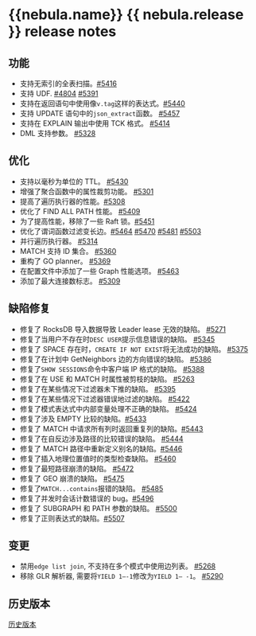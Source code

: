 # {{nebula.name}} {{ nebula.release }} release notes

## 功能

- 支持无索引的全表扫描。[#5416](https://github.com/vesoft-inc/nebula/pull/5416)
- 支持 UDF. [#4804](https://github.com/vesoft-inc/nebula/pull/4804) [#5391](https://github.com/vesoft-inc/nebula/pull/5391)
- 支持在返回语句中使用像`v.tag`这样的表达式。[#5440](https://github.com/vesoft-inc/nebula/pull/5440)
- 支持 UPDATE 语句中的`json_extract`函数。 [#5457](https://github.com/vesoft-inc/nebula/pull/5457)
- 支持在 EXPLAIN 输出中使用 TCK 格式。 [#5414](https://github.com/vesoft-inc/nebula/pull/5414)
- DML 支持参数。 [#5328](https://github.com/vesoft-inc/nebula/pull/5328)

## 优化

- 支持以毫秒为单位的 TTL。 [#5430](https://github.com/vesoft-inc/nebula/pull/5430)
- 增强了聚合函数中的属性裁剪功能。 [#5301](https://github.com/vesoft-inc/nebula/pull/5301)
- 提高了遍历执行器的性能。[#5308](https://github.com/vesoft-inc/nebula/pull/5308)
- 优化了 FIND ALL PATH 性能。 [#5409](https://github.com/vesoft-inc/nebula/pull/5409)
- 为了提高性能，移除了一些 Raft 锁。[#5451](https://github.com/vesoft-inc/nebula/pull/5451)
- 优化了谓词函数过滤变长边。[#5464](https://github.com/vesoft-inc/nebula/pull/5464) [#5470](https://github.com/vesoft-inc/nebula/pull/5470) [#5481](https://github.com/vesoft-inc/nebula/pull/5481) [#5503](https://github.com/vesoft-inc/nebula/pull/5503)
- 并行遍历执行器。 [#5314](https://github.com/vesoft-inc/nebula/pull/5314)
- MATCH 支持 ID 集合。 [#5360](https://github.com/vesoft-inc/nebula/pull/5360)
- 重构了 GO planner。 [#5369](https://github.com/vesoft-inc/nebula/pull/5369)
- 在配置文件中添加了一些 Graph 性能选项。 [#5463](https://github.com/vesoft-inc/nebula/pull/5463)
- 添加了最大连接数标志。 [#5309](https://github.com/vesoft-inc/nebula/pull/5309)    

## 缺陷修复

- 修复了 RocksDB 导入数据导致 Leader lease 无效的缺陷。 [#5271](https://github.com/vesoft-inc/nebula/pull/5271)
- 修复了当用户不存在时`DESC USER`提示信息错误的缺陷。 [#5345](https://github.com/vesoft-inc/nebula/pull/5345)
- 修复了 SPACE 存在时，`CREATE IF NOT EXIST`将无法成功的缺陷。 [#5375](https://github.com/vesoft-inc/nebula/pull/5375)
- 修复了在计划中 GetNeighbors 边的方向错误的缺陷。 [#5386](https://github.com/vesoft-inc/nebula/pull/5386)
- 修复了`SHOW SESSIONS`命令中客户端 IP 格式的缺陷。 [#5388](https://github.com/vesoft-inc/nebula/pull/5388)
- 修复了在 USE 和 MATCH 时属性被剪枝的缺陷。 [#5263](https://github.com/vesoft-inc/nebula/issues/5263)
- 修复了在某些情况下过滤器未下推的缺陷。 [#5395](https://github.com/vesoft-inc/nebula/pull/5395)
- 修复了在某些情况下过滤器错误地过滤的缺陷。 [#5422](https://github.com/vesoft-inc/nebula/pull/5422)
- 修复了模式表达式中内部变量处理不正确的缺陷。 [#5424](https://github.com/vesoft-inc/nebula/pull/5424)
- 修复了涉及 EMPTY 比较的缺陷。[#5433](https://github.com/vesoft-inc/nebula/pull/5433)
- 修复了 MATCH 中请求所有列时返回重复列的缺陷。[#5443](https://github.com/vesoft-inc/nebula/pull/5443)
- 修复了在自反边涉及路径的比较错误的缺陷。 [#5444](https://github.com/vesoft-inc/nebula/pull/5444)
- 修复了 MATCH 路径中重新定义别名的缺陷。[#5446](https://github.com/vesoft-inc/nebula/pull/5446)
- 修复了插入地理位置值时的类型检查缺陷。 [#5460](https://github.com/vesoft-inc/nebula/pull/5460)
- 修复了最短路径崩溃的缺陷。 [#5472](https://github.com/vesoft-inc/nebula/pull/5472)
- 修复了 GEO 崩溃的缺陷。 [#5475](https://github.com/vesoft-inc/nebula/pull/5475)
- 修复了`MATCH...contains`报错的缺陷。 [#5485](https://github.com/vesoft-inc/nebula/pull/5485)
- 修复了并发时会话计数错误的 bug。[#5496](https://github.com/vesoft-inc/nebula/pull/5496)
- 修复了 SUBGRAPH 和 PATH 参数的缺陷。 [#5500](https://github.com/vesoft-inc/nebula/pull/5500)
- 修复了正则表达式的缺陷。[#5507](https://github.com/vesoft-inc/nebula/pull/5507)  

## 变更

- 禁用`edge list join`, 不支持在多个模式中使用边列表。 [#5268](https://github.com/vesoft-inc/nebula/pull/5268)
- 移除 GLR 解析器, 需要将`YIELD 1–-1`修改为`YIELD 1– -1`。 [#5290](https://github.com/vesoft-inc/nebula/pull/5290)


## 历史版本

[历史版本](https://www.nebula-graph.com.cn/tags/%E5%8F%91%E7%89%88%E8%AF%B4%E6%98%8E)
